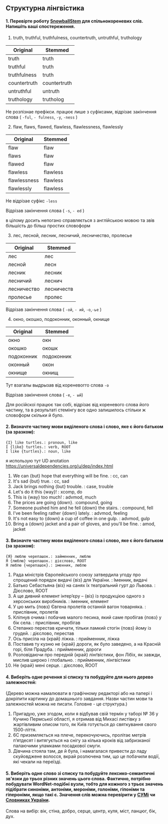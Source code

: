 ## Структурна лінгвістика

#### 1. Перевірте роботу [SnowballStem](http://snowballstem.org/) для спільнокореневих слів. Напишіть ваші спостереження.

1. truth, truthful, truthfulness, countertruth, untruthful, truthology

| **Original** | **Stemmed**  |
|--------------|--------------|
| truth        | truth        |
| truthful     | truth        |
| truthfulness | truth        |
| countertruth | countertruth |
| untruthful   | untruth      |
| truthology   | trutholog    |

Не розпізнае префікси.
працює лише з суфіксами, відрізає закінчення слова ( ```-ful```, ```- fulness```, ```-y```, ```-ness``` )

2. flaw, flaws, flawed, flawless, flawlessness, flawlessly

| **Original** | **Stemmed** |
|--------------|-------------|
| flaw         | flaw        |
| flaws        | flaw        |
| flawed       | flaw        |
| flawless     | flawless    |
| flawlessness | flawless    |
| flawlessly   | flawless    |

Не відрізае суфікс ```-less```

Відрізав закінчення слова ( ```-s```, ```- ed``` )

в цілому досить непогано справляється з англійською мовою та звів більшість до більш простих словоформ
 
3. лес, лесной, лесник, лесничий, лесничество, пролесье

| **Original** | **Stemmed** |
|--------------|-------------|
| лес          | лес         |
| лесной       | лесн        |
| лесник       | лесник      |
| лесничий     | леснич      |
| лесничество  | лесничеств  |
| пролесье     | пролес      |

Відрізав закінчення слова ( ```-ой```, ```- ий```, ```-о```,```-ье``` )

4. окно, окошко, подоконник, оконный, окнище

| **Original** | **Stemmed** |
|--------------|-------------|
| окно         | окн         |
| окошко       | окошк       |
| подоконник   | подоконник  |
| оконный      | окон        |
| окнище       | окнищ       |

Тут взагалы выдрызав від кореневогго слова ```-о```

Відрізав закінчення слова ( ```-е```, ```- ый```)

Для російскоі працює так собі, відрізає від кореневого слова його частину, та в результаті стемінгу все одно залишилось стільки ж словоформ скільки й було. 
#### 2. Визначте частину мови виділеного слова і слово, яке є його батьком (за зразком):

```
{I} like turtles.: pronoun, like  
I {like} turtles.: verb, ROOT  
I like {turtles}.: noun, like
```

я использую тут UD anotation https://universaldependencies.org/u/dep/index.html

1. We can {but} hope that everything will be fine. : cc, can
2. It's sad {but} true. : cc, sad
3. Jack brings nothing {but} trouble. : case, trouble
4. Let's do it this {way}! : xcomp, do
5. This is {way} too much! : advmod, much
6. The prices are going {down}. :compound, going
7. Someone pushed him and he fell {down} the stairs. : compound, fell
8. I’ve been feeling rather {down} lately. : advmod, feeling
9. It's not easy to {down} a cup of coffee in one gulp. : advmod, gulp
10. Bring a {down} jacket and a pair of gloves, and you'll be fine. : amod, jacket

#### 3. Визначте частину мови виділеного слова і слово, яке є його батьком (за зразком):

```
{Я} люблю черепашок.: займенник, люблю  
Я {люблю} черепашок.: дієслово, ROOT  
Я люблю {черепашок}.: іменник, люблю  
```

1. Рада міністрів Європейського союзу затвердила угоду про спрощений порядок видачі {віз} для України. : Іменник, видачі 
2. Батько Себастьяна {віз} на санях їх театральний гурт до Львова. : Дієслово, ROOT
3. А ще дивний елемент інтер’єру – {віз} із продукцією одного з херсонських виробників. : іменник, елемент
4. У цю мить {повз} Євгена пролетів останній вагон товарняка. : прислівник, пролетів
5. Кліпнув очима і побачив малого песика, який саме пробігав {повз} у бік села. : прислівник, пробігав
6. Степанко перестав кричати, тільки ламкий стогін {повз} йому із грудей. : дієслово, перестав
7. Ось присіла на {край} ліжка. : прийменник, ліжка
8. Поставив ту кузню не {край} дороги, як було заведено, а на Красній горі, біля Прадуба. : прийменник, дороги
9. Розповідаючи про передній {край} лінґвістики, фон Лібіх, як завжди, мислив широко і глобально. : прийменник, лінгвістики
10. Не {край} мені серце. : дієслово, ROOT

#### 4. Виберіть одне речення зі списку та побудуйте для нього дерево залежностей:

(Дерево можна намалювати в графічному редакторі або на папері і докріпити картинку до домашнього завдання. Назви частин мови та залежностей можна не писати. Головне - це структура.)

1. Пригадую, уже згодом, коли я відбував свій термін у таборі № 36 у Кучино Пермської області, я отримав від Михасі листівку з жартівливим описом того, як Київ готується до святкування свого 1500-ліття.
2. 6C приземляється на плече, перекочуючись, пролітає метрів п’ятдесят і витягується на снігу за кілька кроків від забризканої палаючими уламками посадкової смуги.
3. Дівчина стояла там, де й була, і намагалася привести до ладу скуйовджене волосся, вкрай розлючена тим, що це побачили водії, які чекали на переїзді.

#### 5. Виберіть одне cлово зі списку та побудуйте лексико-семантичні зв'язки до трьох різних значень цього слова. Фактично, потрібно побудувати WordNet-подібні вузли, тобто для кожного з трьох значень підібрати синоніми, антоніми, мероніми, голоніми, гіпоніми та гіпероніми, якщо такі є. Значення слів можна перевірити у [СУМі](http://sum.in.ua/) чи [Словниках України](http://lcorp.ulif.org.ua/dictua/).

Слова на вибір: вік, стіна, добро, серце, центр, куля, міст, ланцюг, бік, дух.
